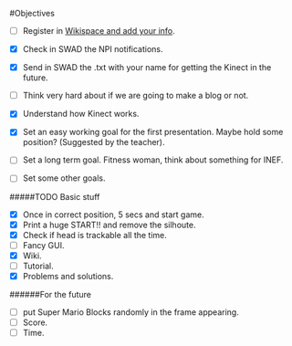 #Objectives

- [ ] Register in [Wikispace and add your info](http://nuevos-paradigmas-de-interaccion.wikispaces.com/).
- [x] Check in SWAD the NPI notifications.
- [x] Send in SWAD the .txt with your name for getting the Kinect in the future. 
- [ ] Think very hard about if we are going to make a blog or not.
- [x] Understand how Kinect works.
- [x] Set an easy working goal for the first presentation. Maybe hold some position? (Suggested by the teacher).
- [ ] Set a long term goal. Fitness woman, think about something for INEF.
- [ ] Set some other goals.


#####TODO Basic stuff

- [x] Once in correct position, 5 secs and start game.
- [x] Print a huge START!! and remove the silhoute.
- [x] Check if head is trackable all the time.
- [ ] Fancy GUI.
- [x] Wiki.
- [ ] Tutorial.
- [x] Problems and solutions.

######For the future 
- [ ] put Super Mario Blocks randomly in the frame appearing.
- [ ] Score.
- [ ] Time.

